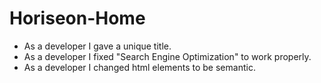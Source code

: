 # Horiseon-Home
* As a developer I gave a unique title.
* As a developer I fixed "Search Engine Optimization" to work properly.
* As a developer I changed html elements to be semantic. 
